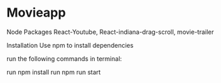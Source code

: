 # Movieapp

Node Packages
React-Youtube, React-indiana-drag-scroll, movie-trailer

Installation
Use npm to install dependencies

run the following commands in terminal:

run npm install
run npm run start
